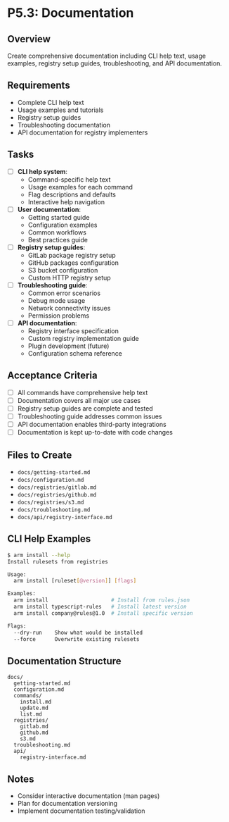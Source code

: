 # P5.3: Documentation

## Overview
Create comprehensive documentation including CLI help text, usage examples, registry setup guides, troubleshooting, and API documentation.

## Requirements
- Complete CLI help text
- Usage examples and tutorials
- Registry setup guides
- Troubleshooting documentation
- API documentation for registry implementers

## Tasks
- [ ] **CLI help system**:
  - Command-specific help text
  - Usage examples for each command
  - Flag descriptions and defaults
  - Interactive help navigation
- [ ] **User documentation**:
  - Getting started guide
  - Configuration examples
  - Common workflows
  - Best practices guide
- [ ] **Registry setup guides**:
  - GitLab package registry setup
  - GitHub packages configuration
  - S3 bucket configuration
  - Custom HTTP registry setup
- [ ] **Troubleshooting guide**:
  - Common error scenarios
  - Debug mode usage
  - Network connectivity issues
  - Permission problems
- [ ] **API documentation**:
  - Registry interface specification
  - Custom registry implementation guide
  - Plugin development (future)
  - Configuration schema reference

## Acceptance Criteria
- [ ] All commands have comprehensive help text
- [ ] Documentation covers all major use cases
- [ ] Registry setup guides are complete and tested
- [ ] Troubleshooting guide addresses common issues
- [ ] API documentation enables third-party integrations
- [ ] Documentation is kept up-to-date with code changes

## Files to Create
- `docs/getting-started.md`
- `docs/configuration.md`
- `docs/registries/gitlab.md`
- `docs/registries/github.md`
- `docs/registries/s3.md`
- `docs/troubleshooting.md`
- `docs/api/registry-interface.md`

## CLI Help Examples
```bash
$ arm install --help
Install rulesets from registries

Usage:
  arm install [ruleset[@version]] [flags]

Examples:
  arm install                    # Install from rules.json
  arm install typescript-rules   # Install latest version
  arm install company@rules@1.0  # Install specific version

Flags:
  --dry-run    Show what would be installed
  --force      Overwrite existing rulesets
```

## Documentation Structure
```
docs/
  getting-started.md
  configuration.md
  commands/
    install.md
    update.md
    list.md
  registries/
    gitlab.md
    github.md
    s3.md
  troubleshooting.md
  api/
    registry-interface.md
```

## Notes
- Consider interactive documentation (man pages)
- Plan for documentation versioning
- Implement documentation testing/validation